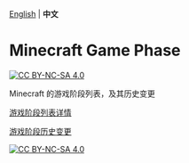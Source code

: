 [English](README.md) | **中文**

# Minecraft Game Phase

[![CC BY-NC-SA 4.0][cc-by-nc-sa-shield]][cc-by-nc-sa] 

Minecraft 的游戏阶段列表，及其历史变更

[游戏阶段列表详情](https://github.com/Fallen-Breath/MinecraftTickPhase/tree/page)

[游戏阶段历史变更](https://github.com/Fallen-Breath/MinecraftTickPhase/commits/diff/zh_cn)

[![CC BY-NC-SA 4.0][cc-by-nc-sa-image]][cc-by-nc-sa]

[cc-by-nc-sa]: http://creativecommons.org/licenses/by-nc-sa/4.0/
[cc-by-nc-sa-image]: https://licensebuttons.net/l/by-nc-sa/4.0/88x31.png
[cc-by-nc-sa-shield]: https://img.shields.io/badge/License-CC%20BY--NC--SA%204.0-lightgrey.svg
